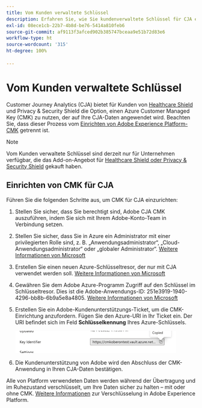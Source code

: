 ```yaml
---
title: Vom Kunden verwaltete Schlüssel
description: Erfahren Sie, wie Sie kundenverwaltete Schlüssel für CJA einrichten.
exl-id: 08ece1cb-22b7-4b8d-be76-5414a810feb6
source-git-commit: af9113f3afced902b385747bceaa9e51b72d83e6
workflow-type: ht
source-wordcount: '315'
ht-degree: 100%

---
```


# Vom Kunden verwaltete Schlüssel

Customer Journey Analytics (CJA) bietet für Kunden von [Healthcare Shield](https://www.adobe.com/trust/compliance/hipaa-ready.html) und Privacy &amp; Security Shield die Option, einen Azure Customer Managed Key (CMK) zu nutzen, der auf Ihre CJA-Daten angewendet wird.  Beachten Sie, dass dieser Prozess vom [Einrichten von Adobe Experience Platform-CMK](https://experienceleague.adobe.com/docs/experience-platform/landing/governance-privacy-security/customer-managed-keys.html?lang=de) getrennt ist.

>[!NOTE]
>
>Vom Kunden verwaltete Schlüssel sind derzeit nur für Unternehmen verfügbar, die das Add-on-Angebot für [Healthcare Shield oder Privacy &amp; Security Shield](https://experienceleague.adobe.com/docs/customer-data-management-voices-events/events/governance/healthcare-shield.html?lang=de) gekauft haben.

## Einrichten von CMK für CJA

Führen Sie die folgenden Schritte aus, um CMK für CJA einzurichten:

1. Stellen Sie sicher, dass Sie berechtigt sind, Adobe CJA CMK auszuführen, indem Sie sich mit Ihrem Adobe-Konto-Team in Verbindung setzen.
1. Stellen Sie sicher, dass Sie in Azure ein Administrator mit einer privilegierten Rolle sind, z. B. „Anwendungsadministrator“, „Cloud-Anwendungsadministrator“ oder „globaler Administrator“. [Weitere Informationen von Microsoft](https://learn.microsoft.com/de-de/azure/active-directory/roles/permissions-reference)
1. Erstellen Sie einen neuen Azure-Schlüsseltresor, der nur mit CJA verwendet werden soll. [Weitere Informationen von Microsoft](https://learn.microsoft.com/de-de/azure/key-vault/general/)
1. Gewähren Sie dem Adobe Azure-Programm Zugriff auf den Schlüssel im Schlüsseltresor. Dies ist die Adobe-Anwendungs-ID: 251e3919-1940-4296-bb8b-6b9a5e8a4805. [Weitere Informationen von Microsoft](https://learn.microsoft.com/de-de/azure/storage/common/customer-managed-keys-configure-cross-tenant-existing-account?toc=%2Fazure%2Fstorage%2Fblobs%2Ftoc.json&amp;tabs=powershell-preview%2Cazure-portal#the-customer-grants-the-service-providers-app-access-to-the-key-in-the-key-vault)
1. Erstellen Sie ein Adobe-Kundenunterstützungs-Ticket, um die CMK-Einrichtung anzufordern. Fügen Sie den Azure-URI in Ihr Ticket ein. Der URI befindet sich im Feld **Schlüsselkennung** Ihres Azure-Schlüssels.

   ![](assets/key-identifier.png)

1. Die Kundenunterstützung von Adobe wird den Abschluss der CMK-Anwendung in Ihren CJA-Daten bestätigen.

Alle von Platform verwendeten Daten werden während der Übertragung und im Ruhezustand verschlüsselt, um Ihre Daten sicher zu halten – mit oder ohne CMK. [Weitere Informationen](https://experienceleague.adobe.com/docs/experience-platform/landing/governance-privacy-security/encryption.html?lang=de) zur Verschlüsselung in Adobe Experience Platform.
